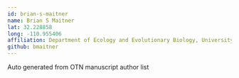 ```yaml
---
id: brian-s-maitner
name: Brian S Maitner
lat: 32.228858
long: -110.955406
affiliation: Department of Ecology and Evolutionary Biology, University of Arizona, Tucson, Arizona, USA
github: bmaitner
---
```


Auto generated from OTN manuscript author list
